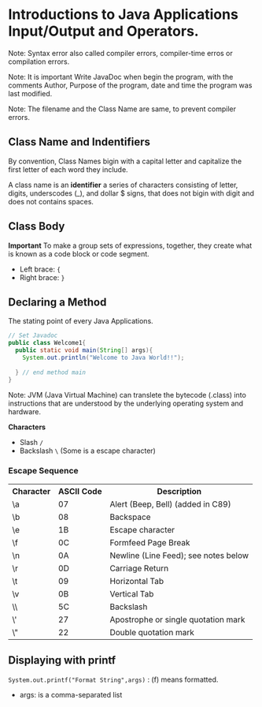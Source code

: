 # Introductions to Java Applications Input/Output and Operators.

Note: Syntax error also called compiler errors, compiler-time erros or compilation errors.

Note: It is important Write JavaDoc when begin the program, with the comments Author, Purpose of the program, date and time the program was last modified.

Note: The filename and the Class Name are same, to prevent compiler errors.

## Class Name and Indentifiers 
By convention, Class Names bigin with a capital letter and capitalize the first letter of each word they include.

A class name is an **identifier** a series of characters consisting of letter, digits, underscodes (_), and dollar $ signs,
that does not bigin with digit and does not contains spaces. 

## Class Body
**Important**
To make a group sets of expressions, together, they create what is known as a code block or code segment.

- Left brace: ```{```
- Right brace: ```}```

## Declaring a Method
The stating point of every Java Applications.

```java
// Set Javadoc
public class Welcome1{
  public static void main(String[] args){
    System.out.println("Welcome to Java World!!");
    
  } // end method main
}
```

Note: JVM (Java Virtual Machine) can translete the bytecode (.class) into instructions that are understood by the underlying operating system and hardware.

**Characters**

- Slash ```/```
- Backslash ```\``` (Some is a escape character)

### Escape Sequence

<table>
  <tr>
    <th>Character</th>
    <th>ASCII Code</th>
    <th>Description</th>
  </tr>
  <tr>
    <td>\a</td>
    <td>07</td>
    <td>Alert (Beep, Bell) (added in C89)</td>
  </tr>
  <tr>
    <td>\b</td>
    <td>08</td>
    <td>Backspace</td>
  </tr>
  <tr>
    <td>\e</td>
    <td>1B</td>
    <td>Escape character</td>
  </tr>
  <tr>
    <td>\f</td>
    <td>0C</td>
    <td>Formfeed Page Break</td>
  </tr>
  <tr>
    <td>\n</td>
    <td>0A</td>
    <td>Newline (Line Feed); see notes below</td>
  </tr>
  <tr>
    <td>\r</td>
    <td>0D</td>
    <td>Carriage Return</td>
  </tr>
  <tr>
    <td>\t</td>
    <td>09</td>
    <td>Horizontal Tab</td>
  </tr>
  <tr>
    <td>\v</td>
    <td>0B</td>
    <td>Vertical Tab</td>
  </tr>
  <tr>
    <td>\\</td>
    <td>5C</td>
    <td>Backslash</td>
  </tr>
  <tr>
    <td>\'</td>
    <td>27</td>
    <td>Apostrophe or single quotation mark</td>
  </tr>
  <tr>
    <td>\"</td>
    <td>22</td>
    <td>Double quotation mark</td>
  </tr>
</table>

## Displaying with printf

```System.out.printf("Format String",args)``` : (f) means formatted.

- args: is a comma-separated list
